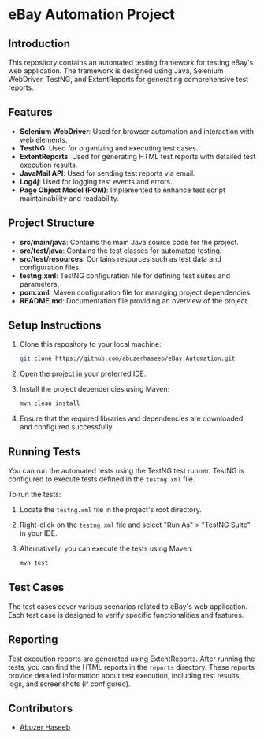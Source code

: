 # eBay Automation Project

## Introduction

This repository contains an automated testing framework for testing eBay's web application. The framework is designed using Java, Selenium WebDriver, TestNG, and ExtentReports for generating comprehensive test reports.

## Features

- **Selenium WebDriver**: Used for browser automation and interaction with web elements.
- **TestNG**: Used for organizing and executing test cases.
- **ExtentReports**: Used for generating HTML test reports with detailed test execution results.
- **JavaMail API**: Used for sending test reports via email.
- **Log4j**: Used for logging test events and errors.
- **Page Object Model (POM)**: Implemented to enhance test script maintainability and readability.

## Project Structure

- **src/main/java**: Contains the main Java source code for the project.
- **src/test/java**: Contains the test classes for automated testing.
- **src/test/resources**: Contains resources such as test data and configuration files.
- **testng.xml**: TestNG configuration file for defining test suites and parameters.
- **pom.xml**: Maven configuration file for managing project dependencies.
- **README.md**: Documentation file providing an overview of the project.

## Setup Instructions

1. Clone this repository to your local machine:

    ```bash
    git clone https://github.com/abuzerhaseeb/eBay_Automation.git
    ```

2. Open the project in your preferred IDE.

3. Install the project dependencies using Maven:

    ```bash
    mvn clean install
    ```

4. Ensure that the required libraries and dependencies are downloaded and configured successfully.

## Running Tests

You can run the automated tests using the TestNG test runner. TestNG is configured to execute tests defined in the `testng.xml` file.

To run the tests:

1. Locate the `testng.xml` file in the project's root directory.

2. Right-click on the `testng.xml` file and select "Run As" > "TestNG Suite" in your IDE.

3. Alternatively, you can execute the tests using Maven:

    ```bash
    mvn test
    ```

## Test Cases

The test cases cover various scenarios related to eBay's web application. Each test case is designed to verify specific functionalities and features.

## Reporting

Test execution reports are generated using ExtentReports. After running the tests, you can find the HTML reports in the `reports` directory. These reports provide detailed information about test execution, including test results, logs, and screenshots (if configured).

## Contributors

- [Abuzer Haseeb](https://github.com/abuzerhaseeb)

